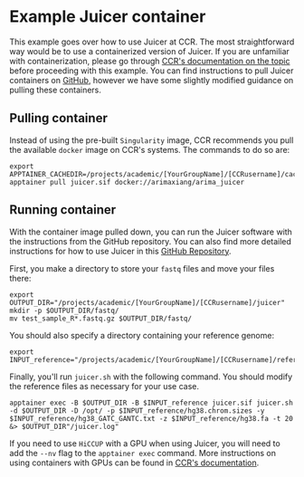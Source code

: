 # Example Juicer container
This example goes over how to use Juicer at CCR. The most straightforward way would be to use a containerized version of Juicer. If you are unfamiliar with containerization, please go through [CCR's documentation on the topic](https://docs.ccr.buffalo.edu/en/latest/howto/containerization/) before proceeding with this example. You can find instructions to pull Juicer containers on [GitHub](https://github.com/ArimaGenomics/Juicer_pipeline_containers), however we have some slightly modified guidance on pulling these containers. 

## Pulling container

Instead of using the pre-built `Singularity` image, CCR recommends you pull the available `docker` image on CCR's systems. The commands to do so are:

```
export APPTAINER_CACHEDIR=/projects/academic/[YourGroupName]/[CCRusername]/cache
apptainer pull juicer.sif docker://arimaxiang/arima_juicer
```

## Running container

With the container image pulled down, you can run the Juicer software with the instructions from the GitHub repository. You can also find more detailed instructions for how to use Juicer in this [GitHub Repository](https://github.com/aidenlab/juicer/wiki/Usage).

First, you make a directory to store your `fastq` files and move your files there:
```
export OUTPUT_DIR="/projects/academic/[YourGroupName]/[CCRusername]/juicer"
mkdir -p $OUTPUT_DIR/fastq/
mv test_sample_R*.fastq.gz $OUTPUT_DIR/fastq/
```

You should also specify a directory containing your reference genome:
```
export INPUT_reference="/projects/academic/[YourGroupName]/[CCRusername]/reference"
```

Finally, you'll run `juicer.sh` with the following command. You should modify the reference files as necessary for your use case.
```
apptainer exec -B $OUTPUT_DIR -B $INPUT_reference juicer.sif juicer.sh -d $OUTPUT_DIR -D /opt/ -p $INPUT_reference/hg38.chrom.sizes -y $INPUT_reference/hg38_GATC_GANTC.txt -z $INPUT_reference/hg38.fa -t 20 &> $OUTPUT_DIR"/juicer.log"
```

If you need to use `HiCCUP` with a GPU when using Juicer, you will need to add the `--nv` flag to the `apptainer exec` command. More instructions on using containers with GPUs can be found in [CCR's documentation](https://docs.ccr.buffalo.edu/en/latest/howto/containerization/#gpu-enabled-containers-with-apptainer).